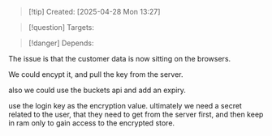 
>[!tip] Created: [2025-04-28 Mon 13:27]

>[!question] Targets: 

>[!danger] Depends: 

The issue is that the customer data is now sitting on the browsers.

We could encypt it, and pull the key from the server.

also we could use the buckets api and add an expiry.

use the login key as the encryption value.  ultimately we need a secret related to the user, that they need to get from the server first, and then keep in ram only to gain access to the encrypted store.